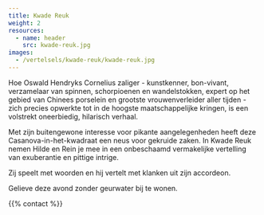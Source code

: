 ```yaml
---
title: Kwade Reuk
weight: 2
resources:
  - name: header
    src: kwade-reuk.jpg
images:
  - /vertelsels/kwade-reuk/kwade-reuk.jpg
---
```


Hoe Oswald Hendryks Cornelius zaliger - kunstkenner, bon-vivant, verzamelaar van spinnen, schorpioenen en wandelstokken, expert op het gebied van Chinees porselein en grootste vrouwenverleider aller tijden - zich precies opwerkte tot in de hoogste maatschappelijke kringen, is een volstrekt oneerbiedig, hilarisch verhaal.

Met zijn buitengewone interesse voor pikante aangelegenheden heeft deze Casanova-in-het-kwadraat een neus voor gekruide zaken.
In Kwade Reuk nemen Hilde en Rein je mee in een onbeschaamd vermakelijke vertelling van exuberantie en pittige intrige.

Zij speelt met woorden en hij vertelt met klanken uit zijn accordeon.

Gelieve deze avond zonder geurwater bij te wonen. 

{{% contact %}}
